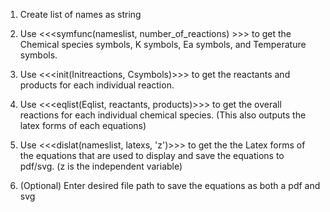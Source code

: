 1. Create  list of names as string

2.  Use <<<symfunc(nameslist, number_of_reactions) >>> to get the Chemical species symbols, K symbols, Ea symbols, and Temperature symbols.

3. Use <<<init(Initreactions, Csymbols)>>> to get the reactants and products for each individual reaction.

4. Use <<<eqlist(Eqlist, reactants, products)>>> to get the overall reactions for each individual chemical species. (This also outputs the latex forms of each equations)

5. Use <<<dislat(nameslist, latexs, 'z')>>> to get the the Latex forms of the equations that are used to display and save the equations to pdf/svg. (z is the independent variable)

6. (Optional) Enter desired file path to save the equations as both a pdf and svg

